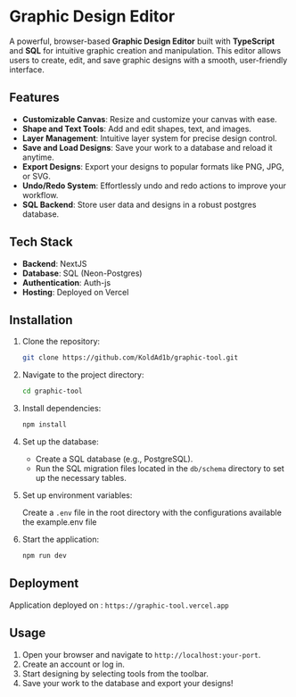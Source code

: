 # Graphic Design Editor

A powerful, browser-based **Graphic Design Editor** built with **TypeScript** and **SQL** for intuitive graphic creation and manipulation. This editor allows users to create, edit, and save graphic designs with a smooth, user-friendly interface.

## Features

- **Customizable Canvas**: Resize and customize your canvas with ease.
- **Shape and Text Tools**: Add and edit shapes, text, and images.
- **Layer Management**: Intuitive layer system for precise design control.
- **Save and Load Designs**: Save your work to a database and reload it anytime.
- **Export Designs**: Export your designs to popular formats like PNG, JPG, or SVG.
- **Undo/Redo System**: Effortlessly undo and redo actions to improve your workflow.
- **SQL Backend**: Store user data and designs in a robust postgres database.

## Tech Stack

- **Backend**: NextJS
- **Database**: SQL (Neon-Postgres)
- **Authentication**: Auth-js
- **Hosting**: Deployed on Vercel

## Installation

1. Clone the repository:

   ```bash
   git clone https://github.com/KoldAd1b/graphic-tool.git
   ```

2. Navigate to the project directory:

   ```bash
   cd graphic-tool
   ```

3. Install dependencies:

   ```bash
   npm install
   ```

4. Set up the database:

   - Create a SQL database (e.g., PostgreSQL).
   - Run the SQL migration files located in the `db/schema` directory to set up the necessary tables.

5. Set up environment variables:

   Create a `.env` file in the root directory with the configurations available the example.env file

6. Start the application:

   ```bash
   npm run dev
   ```

## Deployment

Application deployed on : `https://graphic-tool.vercel.app`

## Usage

1. Open your browser and navigate to `http://localhost:your-port`.
2. Create an account or log in.
3. Start designing by selecting tools from the toolbar.
4. Save your work to the database and export your designs!
